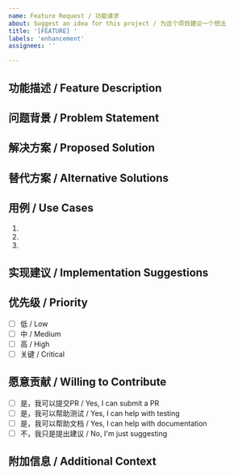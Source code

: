 ```yaml
---
name: Feature Request / 功能请求
about: Suggest an idea for this project / 为这个项目建议一个想法
title: '[FEATURE] '
labels: 'enhancement'
assignees: ''

---
```


## 功能描述 / Feature Description
<!-- 简洁明了地描述您想要的功能 / A clear and concise description of what you want to happen -->

## 问题背景 / Problem Statement
<!-- 您的功能请求是否与问题相关？请描述 / Is your feature request related to a problem? Please describe -->

## 解决方案 / Proposed Solution
<!-- 清楚简洁地描述您希望发生的事情 / A clear and concise description of what you want to happen -->

## 替代方案 / Alternative Solutions
<!-- 清楚简洁地描述您考虑过的任何替代解决方案或功能 / A clear and concise description of any alternative solutions or features you've considered -->

## 用例 / Use Cases
<!-- 描述此功能将如何使用的具体示例 / Describe specific examples of how this feature would be used -->
1. 
2. 
3. 

## 实现建议 / Implementation Suggestions
<!-- 如果您有实现想法，请在此处描述 / If you have ideas about implementation, describe them here -->

## 优先级 / Priority
<!-- 此功能对您有多重要？ / How important is this feature to you? -->
- [ ] 低 / Low
- [ ] 中 / Medium  
- [ ] 高 / High
- [ ] 关键 / Critical

## 愿意贡献 / Willing to Contribute
<!-- 您是否愿意帮助实现此功能？ / Are you willing to help implement this feature? -->
- [ ] 是，我可以提交PR / Yes, I can submit a PR
- [ ] 是，我可以帮助测试 / Yes, I can help with testing
- [ ] 是，我可以帮助文档 / Yes, I can help with documentation
- [ ] 不，我只是提出建议 / No, I'm just suggesting

## 附加信息 / Additional Context
<!-- 在此处添加有关功能请求的任何其他信息或截图 / Add any other context or screenshots about the feature request here --> 